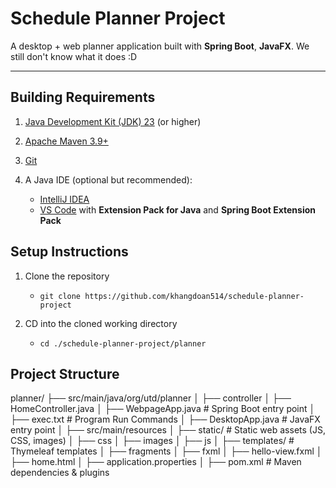# **Schedule Planner Project**

A desktop + web planner application built with **Spring Boot**, **JavaFX**. We still don't know what it does :D

---

## **Building Requirements**

1. [Java Development Kit (JDK) 23](https://jdk.java.net/23/) (or higher)

2. [Apache Maven 3.9+](https://maven.apache.org/download.cgi)

3. [Git](https://git-scm.com/downloads)

4. A Java IDE (optional but recommended):  
    -  [IntelliJ IDEA](https://www.jetbrains.com/idea/download/)  
    -  [VS Code](https://code.visualstudio.com/) with **Extension Pack for Java** and **Spring Boot Extension Pack**

## **Setup Instructions**

1. Clone the repository
	-  `git clone https://github.com/khangdoan514/schedule-planner-project`

2. CD into the cloned working directory
	-  `cd ./schedule-planner-project/planner` 

## **Project Structure**

planner/
 ├── src/main/java/org/utd/planner
 │     ├── controller
 │            ├── HomeController.java 
 │     ├── WebpageApp.java                  # Spring Boot entry point
 │     ├── exec.txt                         # Program Run Commands
 │     ├── DesktopApp.java                  # JavaFX entry point
 │
 ├── src/main/resources
 │     ├── static/                          # Static web assets (JS, CSS, images)
 │            ├── css
 │            ├── images
 │            ├── js
 │     ├── templates/                       # Thymeleaf templates
 │            ├── fragments
 │            ├── fxml
 │                  ├── hello-view.fxml
 │            ├── home.html
 │            ├── application.properties
 │
 ├── pom.xml                                # Maven dependencies & plugins